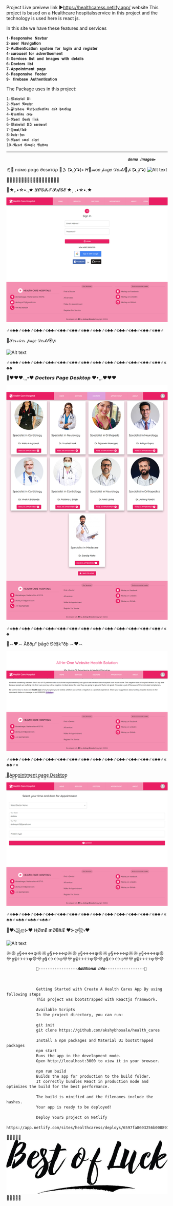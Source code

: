 Project Live preivew link ►https://healthcaress.netlify.app/ website This project is based on a Healthcare hospitalsservice in this project and the technology is used here is react js.

In this site we have these features and services

    𝟏-𝐑𝐞𝐬𝐩𝐨𝐧𝐬𝐢𝐯𝐞 𝐍𝐚𝐯𝐛𝐚𝐫
    𝟐-𝐮𝐬𝐞𝐫 𝐍𝐚𝐯𝐢𝐠𝐚𝐭𝐢𝐨𝐧
    𝟑-𝐀𝐮𝐭𝐡𝐞𝐧𝐭𝐢𝐜𝐚𝐭𝐢𝐨𝐧 𝐬𝐲𝐬𝐭𝐞𝐦 𝐟𝐨𝐫 𝐥𝐨𝐠𝐢𝐧 𝐚𝐧𝐝 𝐫𝐞𝐠𝐢𝐬𝐭𝐞𝐫
    𝟒-𝐜𝐚𝐫𝐨𝐮𝐬𝐞𝐥 𝐟𝐨𝐫 𝐚𝐝𝐯𝐞𝐫𝐭𝐢𝐬𝐞𝐦𝐞𝐧𝐭
    𝟓-𝐒𝐞𝐫𝐯𝐢𝐜𝐞𝐬 𝐥𝐢𝐬𝐭 𝐚𝐧𝐝 𝐢𝐦𝐚𝐠𝐞𝐬 𝐰𝐢𝐭𝐡 𝐝𝐞𝐭𝐚𝐢𝐥𝐬
    𝟔-𝐃𝐨𝐜𝐭𝐨𝐫𝐬 𝐥𝐢𝐬𝐭
    𝟕-𝐀𝐩𝐩𝐨𝐢𝐧𝐭𝐦𝐞𝐧𝐭 𝐩𝐚𝐠𝐞
    𝟖-𝐑𝐞𝐬𝐩𝐨𝐧𝐬𝐢𝐯𝐞 𝐅𝐨𝐨𝐭𝐞𝐫
    𝟗- 𝐟𝐢𝐫𝐞𝐛𝐚𝐬𝐞 𝐀𝐮𝐭𝐡𝐞𝐧𝐭𝐢𝐜𝐚𝐭𝐢𝐨𝐧

The Package uses in this project:

    1-𝕸𝖆𝖙𝖊𝖗𝖎𝖆𝖑 𝖀𝖎
    2-𝕽𝖊𝖆𝖈𝖙 𝕽𝖔𝖚𝖙𝖊𝖗
    3-𝕱𝖎𝖗𝖊𝖇𝖆𝖘𝖊 𝕬𝖚𝖙𝖍𝖊𝖓𝖙𝖎𝖈𝖆𝖙𝖎𝖔𝖓 𝖆𝖓𝖉 𝖍𝖔𝖘𝖙𝖎𝖓𝖌 
    4-𝕰𝖒𝖔𝖙𝖎𝖔𝖓 𝖈𝖔𝖗𝖊
    5-𝕽𝖊𝖆𝖈𝖙 𝕳𝖆𝖘𝖍 𝖑𝖎𝖓𝖐
    6-𝕸𝖆𝖙𝖊𝖗𝖎𝖆𝖑 𝖀𝕴 𝖈𝖆𝖗𝖔𝖚𝖘𝖊𝖑
    7-@𝖒𝖚𝖎/𝖑𝖆𝖇
    8-𝖉𝖆𝖙𝖊-𝖋𝖓𝖘
    9-𝕽𝖊𝖆𝖈𝖙 𝖘𝖜𝖆𝖑 𝖆𝖑𝖊𝖗𝖙
    10-𝕽𝖊𝖆𝖈𝖙 𝕲𝖔𝖔𝖌𝖑𝖊 𝕭𝖚𝖙𝖙𝖔𝖓

---------------------------------------------------------------------------------------------------------------------------------------------------------
                                                         𝒅𝒆𝒎𝒐 𝒊𝒎𝒂𝒈𝒆𝒔► 
 ミ💖 нσмє ραgє ∂єѕктσρ 💖彡  (͡◕ ͜ʖ ͡◕)٭ 𝐻🌺𝓂o𝑒 𝓅𝒶𝑔𝑒 𝒟𝑒𝓈𝓀𝓉🌺𝓅 (͡◕ ͜ʖ ͡◕)
                                      ![Alt text](screenshot/healthcaress.netlify.app_home_desktop.png)






🌺🌺🌺🌺🌺🌺🌺🌺🌺🌺🌺🌺🌺🌺🌺🌺🌺🌺

🌺★¸.•☆•.¸★ 𝓛𝓞𝓖𝓘𝓝 𝓟𝓐𝓖𝓔  ★⡀.•☆•.★


 ![Alt text](screenshot/healthcaress.netlify.app_login.png)







♂«♣♣♂«♣♣♂«♣♣♂«♣♣♂«♣♣♂«♣♣♂«♣♣♂«♣♣♂«♣♣♂«♣♣♂«♣♣♂«♣♣♂«♣♣♂


🌺𝒮𝑒𝓇𝓋𝒾𝒸𝑒𝓈 𝓅𝒶𝑔𝑒 𝒟𝑒𝓈𝓀𝓉🏵𝓅


 ![Alt text](screenshot/healthcaress.netlify.app__services.png)
                                                      





♂«♣♣♂«♣♣♂«♣♣♂«♣♣♂«♣♣♂«♣♣♂«♣♣♂«♣♣♂«♣♣♂«♣♣♂«♣♣♂«♣♣♂«♣♣♂«♣♣


🌺♥❤♥.¸¸•❤  𝘿𝙤𝙘𝙩𝙤𝙧𝙨 𝙋𝙖𝙜𝙚 𝘿𝙚𝙨𝙠𝙩𝙤𝙥 ❤•¸¸.♥❤♥


 ![Alt text](screenshot/healthcaress.netlify.app__doctor.png)






♂«♣♣♂«♣♣♂«♣♣♂«♣♣♂«♣♣♂«♣♣♂«♣♣♂«♣♣♂«♣♣♂«♣♣♂«♣♣♂«♣♣♂«♣♣♂«♣

🌺෴❤️෴ Äßðµ† þågê Ðê§k†ðþ ෴❤️෴ 


![Alt text](screenshot/healthcaress.netlify.app_ABout.png)







♂«♣♣♂«♣♣♂«♣♣♂«♣♣♂«♣♣♂«♣♣♂«♣♣♂«♣♣♂«♣♣♂«♣♣♂«♣♣♂«♣♣♂«♣♣♂«♣♣♂«

̲🌺A̲̲p̲̲p̲̲o̲̲i̲̲n̲̲t̲̲m̲̲e̲̲n̲̲t̲ ̲p̲̲a̲̲g̲̲e̲ ̲D̲̲e̲̲s̲̲k̲̲t̲̲o̲̲p̲


 ![Alt text](screenshot/healthcaress.netlify.app__appointment.png)








♂«♣♣♂«♣♣♂«♣♣♂«♣♣♂«♣♣♂«♣♣♂«♣♣♂«♣♣♂«♣♣♂«♣♣♂«♣♣♂«♣♣♂«♣♣♂«♣♣♂«♣♣♂«♣♣♂«♣♣♂

🌺❤꧁ღ⊱♥ ⱧØ₥Ɇ ₥Ø฿łⱠɆ   ♥⊱ღ꧂❤  


![Alt text](<screenshot/healthcaress.netlify.app_(iPhone 14 Pro Max)_home.png>)

                                                       




                                                        
☼☼╔§↔↔φ☼☼╔§↔↔φ☼☼╔§↔↔φ☼☼╔§↔↔φ☼☼╔§↔↔φ☼☼╔§↔↔φ☼☼╔§↔↔φ☼☼╔§↔↔φ☼☼╔§↔↔φ☼☼╔§↔↔φ☼☼


                 🌺-----------------𝑨𝒅𝒅𝒊𝒕𝒊𝒐𝒏𝒂𝒍 𝒊𝒏𝒇𝒐-----------------🌺


                 
                 Getting Started with Create A Health Cares App By using following steps
                 This project was bootstrapped with Reactjs framework.
                 
                 Available Scripts
                 In the project directory, you can run:
                 
                 git init
                 git clone https://github.com/akshybhosale/health_cares
                 
                 Install a npm packages and Material UI bootstrapped packages
                 npm start
                 Runs the app in the development mode.
                 Open http://localhost:3000 to view it in your browser.
                 
                 npm run build
                 Builds the app for production to the build folder.
                 It correctly bundles React in production mode and optimizes the build for the best performance.
                 
                 The build is minified and the filenames include the hashes.
                 Your app is ready to be deployed!
                 
                 Deploy YourS project on Netlify
                 https://app.netlify.com/sites/healthcaress/deploys/6597fa8603256b000891f758
                 
                                     

  🌺🌺🌺🌺🌺                                                      
![Alt text](<screenshot/best of luck.jpg>)
             🌺🌺🌺🌺🌺                                           
